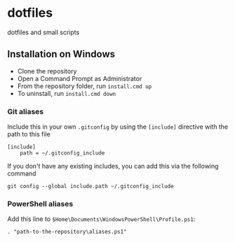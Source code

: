 # dotfiles
dotfiles and small scripts

## Installation on Windows

- Clone the repository
- Open a Command Prompt as Administrator
- From the repository folder, run `install.cmd up`
- To uninstall, run `install.cmd down`

### Git aliases

Include this in your own `.gitconfig` by using the `[include]` directive with the path to this file

```
[include]
    path = ~/.gitconfig_include
```

If you don't have any existing includes, you can add this via the following command

```
git config --global include.path ~/.gitconfig_include
```

### PowerShell aliases

Add this line to `$Home\Documents\WindowsPowerShell\Profile.ps1`:

```
. "path-to-the-repository\aliases.ps1"
```
